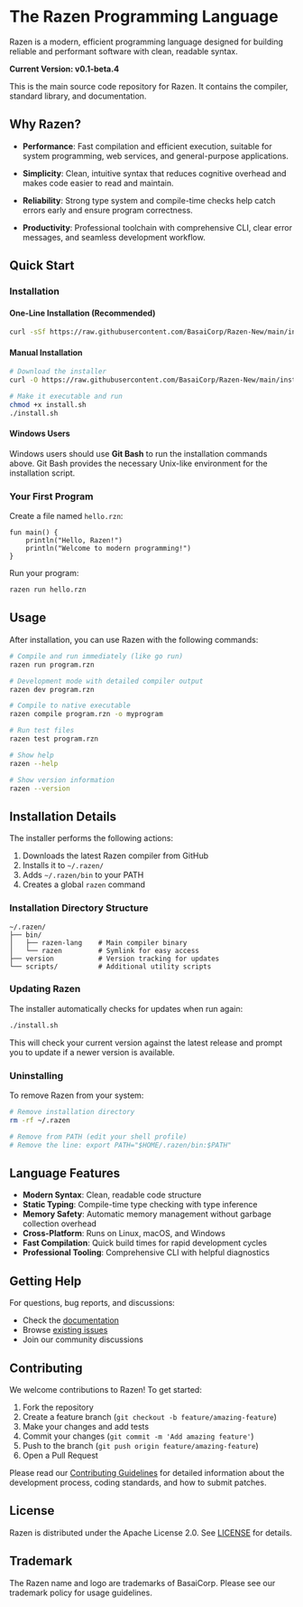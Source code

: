 # The Razen Programming Language

Razen is a modern, efficient programming language designed for building reliable and performant software with clean, readable syntax.

**Current Version: v0.1-beta.4**

This is the main source code repository for Razen. It contains the compiler, standard library, and documentation.

## Why Razen?

- **Performance**: Fast compilation and efficient execution, suitable for system programming, web services, and general-purpose applications.

- **Simplicity**: Clean, intuitive syntax that reduces cognitive overhead and makes code easier to read and maintain.

- **Reliability**: Strong type system and compile-time checks help catch errors early and ensure program correctness.

- **Productivity**: Professional toolchain with comprehensive CLI, clear error messages, and seamless development workflow.

## Quick Start

### Installation

#### One-Line Installation (Recommended)
```bash
curl -sSf https://raw.githubusercontent.com/BasaiCorp/Razen-New/main/install.sh | bash
```

#### Manual Installation
```bash
# Download the installer
curl -O https://raw.githubusercontent.com/BasaiCorp/Razen-New/main/install.sh

# Make it executable and run
chmod +x install.sh
./install.sh
```

#### Windows Users
Windows users should use **Git Bash** to run the installation commands above. Git Bash provides the necessary Unix-like environment for the installation script.

### Your First Program

Create a file named `hello.rzn`:
```razen
fun main() {
    println("Hello, Razen!")
    println("Welcome to modern programming!")
}
```

Run your program:
```bash
razen run hello.rzn
```

## Usage

After installation, you can use Razen with the following commands:

```bash
# Compile and run immediately (like go run)
razen run program.rzn

# Development mode with detailed compiler output
razen dev program.rzn

# Compile to native executable
razen compile program.rzn -o myprogram

# Run test files
razen test program.rzn

# Show help
razen --help

# Show version information
razen --version
```

## Installation Details

The installer performs the following actions:
1. Downloads the latest Razen compiler from GitHub
2. Installs it to `~/.razen/`
3. Adds `~/.razen/bin` to your PATH
4. Creates a global `razen` command

### Installation Directory Structure
```
~/.razen/
├── bin/
│   ├── razen-lang    # Main compiler binary
│   └── razen         # Symlink for easy access
├── version           # Version tracking for updates
└── scripts/          # Additional utility scripts
```

### Updating Razen

The installer automatically checks for updates when run again:
```bash
./install.sh
```

This will check your current version against the latest release and prompt you to update if a newer version is available.

### Uninstalling

To remove Razen from your system:
```bash
# Remove installation directory
rm -rf ~/.razen

# Remove from PATH (edit your shell profile)
# Remove the line: export PATH="$HOME/.razen/bin:$PATH"
```

## Language Features

- **Modern Syntax**: Clean, readable code structure
- **Static Typing**: Compile-time type checking with type inference
- **Memory Safety**: Automatic memory management without garbage collection overhead
- **Cross-Platform**: Runs on Linux, macOS, and Windows
- **Fast Compilation**: Quick build times for rapid development cycles
- **Professional Tooling**: Comprehensive CLI with helpful diagnostics

## Getting Help

For questions, bug reports, and discussions:
- Check the [documentation](docs/)
- Browse [existing issues](https://github.com/BasaiCorp/Razen-New/issues)
- Join our community discussions

## Contributing

We welcome contributions to Razen! To get started:

1. Fork the repository
2. Create a feature branch (`git checkout -b feature/amazing-feature`)
3. Make your changes and add tests
4. Commit your changes (`git commit -m 'Add amazing feature'`)
5. Push to the branch (`git push origin feature/amazing-feature`)
6. Open a Pull Request

Please read our [Contributing Guidelines](CONTRIBUTING.md) for detailed information about the development process, coding standards, and how to submit patches.

## License

Razen is distributed under the Apache License 2.0. See [LICENSE](LICENSE) for details.

## Trademark

The Razen name and logo are trademarks of BasaiCorp. Please see our trademark policy for usage guidelines.
